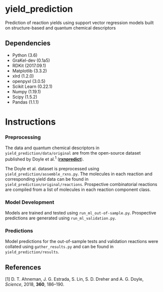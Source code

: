 # yield_prediction
Prediction of reaction yields using support vector regression models built on structure-based and quantum chemical descriptors

## Dependencies
* Python (3.6)
* GraKel-dev (0.1a5)
* RDKit (2017.09.1)
* Matplotlib (3.3.2)
* xlrd (1.2.0)
* openpyxl (3.0.5)
* Scikit Learn (0.22.1)
* Numpy (1.19.1)
* Scipy (1.5.2)
* Pandas (1.1.1)

# Instructions

### Preprocessing
The data and quantum chemical descriptors in `yield_prediction/data/original` are from the open-source dataset published by Doyle et al.<sup>1</sup> (__[rxnpredict](https://github.com/doylelab/rxnpredict)__).

The Doyle et al. dataset is preprocessed using `yield_prediction/assemble_rxns.py`. The molecules in each reaction and corresponding yield data can be found in `yield_prediction/original/reactions`. Prospective combinatorial reactions are compiled from a list of molecules in each reaction component class.

### Model Development
Models are trained and tested using `run_ml_out-of-sample.py`. Prospective predictions are generated using `run_ml_validation.py`.

### Predictions
Model predictions for the out-of-sample tests and validation reactions were collated using `gather_results.py` and can be found in `yield_prediction/results`.

## References
[1] D. T. Ahneman, J. G. Estrada, S. Lin, S. D. Dreher and A. G. Doyle, *Science*, 2018, **360**, 186–190.
